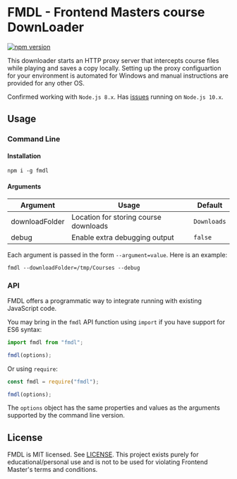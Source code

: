 # FMDL - Frontend Masters course DownLoader

[![npm version](https://img.shields.io/npm/v/fmdl.svg?style=flat)](https://www.npmjs.com/package/fmdl)

This downloader starts an HTTP proxy server that intercepts course files while playing and saves a copy locally. Setting up the proxy configuartion for your environment is automated for Windows and manual instructions are provided for any other OS.

Confirmed working with `Node.js 8.x`. Has [issues](https://github.com/joeferner/node-http-mitm-proxy/issues/165) running on `Node.js 10.x`.

## Usage

### Command Line

#### Installation

```console
npm i -g fmdl
```

#### Arguments

| Argument       | Usage                                 | Default     |
| -------------- | ------------------------------------- | ----------- |
| downloadFolder | Location for storing course downloads | `Downloads` |
| debug          | Enable extra debugging output         | `false`     |

Each argument is passed in the form `--argument=value`. Here is an example:

```console
fmdl --downloadFolder=/tmp/Courses --debug
```

### API

FMDL offers a programmatic way to integrate running with existing JavaScript code.

You may bring in the `fmdl` API function using `import` if you have support for ES6 syntax:

```js
import fmdl from "fmdl";

fmdl(options);
```

Or using `require`:

```js
const fmdl = require("fmdl");

fmdl(options);
```

The `options` object has the same properties and values as the arguments supported by the command line version.

## License

FMDL is MIT licensed. See [LICENSE](LICENSE.md). This project exists purely for educational/personal use and is not to be used for violating Frontend Master's terms and conditions.
